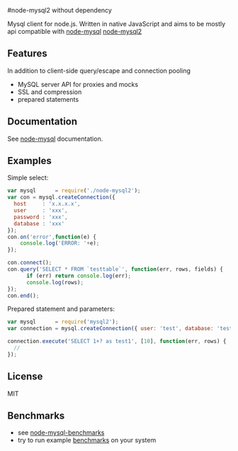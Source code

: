 #node-mysql2 without dependency

Mysql client for node.js. Written in native JavaScript and aims to be mostly api compatible with [node-mysql](https://github.com/felixge/node-mysql)
[node-mysql2](https://github.com/sidorares/node-mysql2)

## Features

 In addition to client-side query/escape and connection pooling

  - MySQL server API for proxies and mocks
  - SSL and compression
  - prepared statements

## Documentation

See [node-mysql](https://github.com/felixge/node-mysql) documentation.

## Examples

Simple select:

```js
var mysql      = require('./node-mysql2');
var con = mysql.createConnection({
  host     : 'x.x.x.x',
  user     : 'xxx',
  password : 'xxx',
  database : 'xxx'
});
con.on('error',function(e) {
	console.log('ERROR: '+e);
});

con.connect();
con.query('SELECT * FROM `testtable`', function(err, rows, fields) {
	  if (err) return console.log(err);
	  console.log(rows);
});
con.end();
```

Prepared statement and parameters:

```js
var mysql      = require('mysql2');
var connection = mysql.createConnection({ user: 'test', database: 'test'});

connection.execute('SELECT 1+? as test1', [10], function(err, rows) {
  //
});
```

## License

 MIT

## Benchmarks
  - see [node-mysql-benchmarks](https://github.com/mscdex/node-mysql-benchmarks)
  - try to run example [benchmarks](https://github.com/sidorares/node-mysql2/tree/master/benchmarks) on your system

